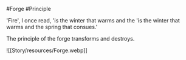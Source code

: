 #Forge #Principle 

'Fire', I once read, 'is the winter that warms and the 'is the winter that warms and the spring that consues.'

The principle of the forge transforms and destroys.

![[Story/resources/Forge.webp]]